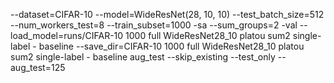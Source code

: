 --dataset=CIFAR-10 --model=WideResNet(28, 10, 10) --test_batch_size=512 --num_workers_test=8 --train_subset=1000 -sa --sum_groups=2 -val --load_model=runs/CIFAR-10 1000 full WideResNet28_10 platou sum2 single-label - baseline --save_dir=CIFAR-10 1000 full WideResNet28_10 platou sum2 single-label - baseline aug_test --skip_existing --test_only --aug_test=125